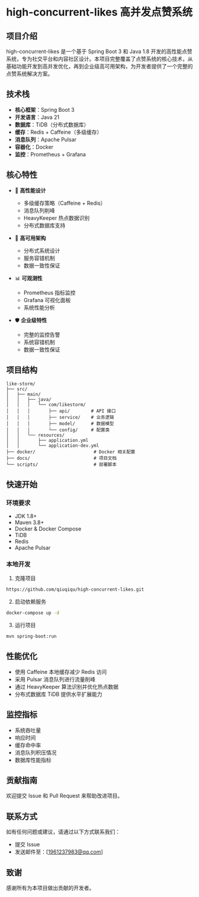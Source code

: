 # high-concurrent-likes 高并发点赞系统

## 项目介绍

high-concurrent-likes 是一个基于 Spring Boot 3 和 Java 1.8 开发的高性能点赞系统，专为社交平台和内容社区设计。本项目完整覆盖了点赞系统的核心技术，从基础功能开发到高并发优化，再到企业级高可用架构，为开发者提供了一个完整的点赞系统解决方案。

## 技术栈

- **核心框架**：Spring Boot 3
- **开发语言**：Java 21
- **数据库**：TiDB（分布式数据库）
- **缓存**：Redis + Caffeine（多级缓存）
- **消息队列**：Apache Pulsar
- **容器化**：Docker
- **监控**：Prometheus + Grafana

## 核心特性

- 🚀 **高性能设计**
    - 多级缓存策略（Caffeine + Redis）
    - 消息队列削峰
    - HeavyKeeper 热点数据识别
    - 分布式数据库支持

- 🔄 **高可用架构**
    - 分布式系统设计
    - 服务容错机制
    - 数据一致性保证

- 📊 **可观测性**
    - Prometheus 指标监控
    - Grafana 可视化面板
    - 系统性能分析

- 🛡️ **企业级特性**
    - 完整的监控告警
    - 系统容错机制
    - 数据一致性保证

## 项目结构

```
like-storm/
├── src/
│   ├── main/
│   │   ├── java/
│   │   │   └── com/likestorm/
│   │   │       ├── api/        # API 接口
│   │   │       ├── service/    # 业务逻辑
│   │   │       ├── model/      # 数据模型
│   │   │       └── config/     # 配置类
│   │   └── resources/
│   │       ├── application.yml
│   │       └── application-dev.yml
├── docker/                      # Docker 相关配置
├── docs/                        # 项目文档
└── scripts/                     # 部署脚本
```

## 快速开始

### 环境要求

- JDK 1.8+
- Maven 3.8+
- Docker & Docker Compose
- TiDB
- Redis
- Apache Pulsar

### 本地开发

1. 克隆项目
```bash
https://github.com/qiuqiqu/high-concurrent-likes.git
```

2. 启动依赖服务
```bash
docker-compose up -d
```

3. 运行项目
```bash
mvn spring-boot:run
```

## 性能优化

- 使用 Caffeine 本地缓存减少 Redis 访问
- 采用 Pulsar 消息队列进行流量削峰
- 通过 HeavyKeeper 算法识别并优化热点数据
- 分布式数据库 TiDB 提供水平扩展能力

## 监控指标

- 系统吞吐量
- 响应时间
- 缓存命中率
- 消息队列积压情况
- 数据库性能指标

## 贡献指南

欢迎提交 Issue 和 Pull Request 来帮助改进项目。



## 联系方式

如有任何问题或建议，请通过以下方式联系我们：

- 提交 Issue
- 发送邮件至：[1961237983@qq.com]

## 致谢

感谢所有为本项目做出贡献的开发者。 

